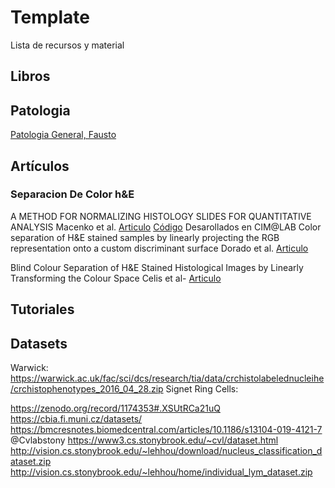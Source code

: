 # Template

Lista de recursos y material

## Libros
## Patologia
[Patologia General, Fausto](https://books.google.com.co/books/content?id=i2o24JW40wAC&printsec=frontcover&img=1&zoom=1&imgtk=AFLRE70L3nmzhdm0w6JL260U0KqI2UBrqv-IFtIfrz_YEddY2i7l5h7sHuXVZ2NYc5tcNfVCOkKN0VHhjfcP1gVXDZZPKzsnvnz_MNJ0LylZVdCqbSfHi5-TWyyBiEobvNabGPlr4v-Z)

## Artículos

### Separacion De Color h&E
A METHOD FOR NORMALIZING HISTOLOGY SLIDES FOR QUANTITATIVE ANALYSIS
Macenko et al.
[Articulo](http://wwwx.cs.unc.edu/~mn/sites/default/files/macenko2009.pdf)
[Código](https://github.com/mitkovetta/staining-normalization)
Desarollados en CIM@LAB
Color separation of H&E stained samples by linearly projecting the RGB representation onto a custom discriminant surface
Dorado et al.
[Articulo](https://www.spiedigitallibrary.org/conference-proceedings-of-spie/10160/101600P/Color-separation-of-HE-stained-samples-by-linearly-projecting-the/10.1117/12.2256966.short)

Blind Colour Separation of H&E Stained Histological Images by Linearly Transforming the Colour Space
Celis et al-
[Articulo](https://onlinelibrary.wiley.com/doi/abs/10.1111/jmi.12304)

## Tutoriales

## Datasets
Warwick:
https://warwick.ac.uk/fac/sci/dcs/research/tia/data/crchistolabelednucleihe/crchistophenotypes_2016_04_28.zip
Signet Ring Cells:

https://zenodo.org/record/1174353#.XSUtRCa21uQ
https://cbia.fi.muni.cz/datasets/
https://bmcresnotes.biomedcentral.com/articles/10.1186/s13104-019-4121-7
@Cvlabstony
https://www3.cs.stonybrook.edu/~cvl/dataset.html
http://vision.cs.stonybrook.edu/~lehhou/download/nucleus_classification_dataset.zip
http://vision.cs.stonybrook.edu/~lehhou/home/individual_lym_dataset.zip
	


